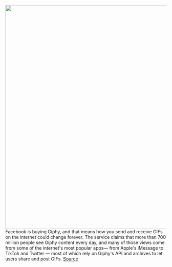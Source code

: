 <img src='https://cdn.vox-cdn.com/thumbor/ZbLio0lICnE1yTCCRPrAXB5GkKg=/0x0:977x648/1200x800/filters:focal(411x246:567x402)/cdn.vox-cdn.com/uploads/chorus_image/image/66806197/Screen_Shot_2020_05_15_at_10.54.23_AM.0.png' width='700px' /><br/>
Facebook is buying Giphy, and that means how you send and receive GIFs on the internet could change forever. The service claims that more than 700 million people see Giphy content every day, and many of those views come from some of the internet's most popular apps— from Apple's iMessage to TikTok and Twitter — most of which rely on Giphy's API and archives to let users share and post GIFs.
<a href='https://www.theverge.com/2020/5/16/21260104/facebook-giphy-acquisition-twitter-slack-snapchat-apple-imessage-signal-facebook-tinder'> Source <a/>